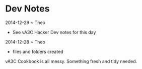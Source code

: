 Dev Notes
===

2014-12-29 ~ Theo

* See vA3C Hacker Dev notes for this day

2014-12-28 ~ Theo

* files and folders created

vA3C Cookbook is all messy. Something fresh and tidy needed. 
